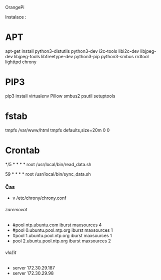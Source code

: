 OrangePi


Instalace :

# APT
apt-get install python3-distutils python3-dev i2c-tools libi2c-dev libjpeg-dev libjpeg-tools libfreetype-dev python3-pip python3-smbus rrdtool lighttpd chrony

# PIP3
pip3 install virtualenv Pillow smbus2 psutil setuptools

# fstab
tmpfs /var/www/html    tmpfs    defaults,size=20m    0    0

# Crontab
*/5 *  * * * root /usr/local/bin/read_data.sh

59 * * * * root /usr/local/bin/sync_data.sh

### Čas
- v /etc/chrony/chrony.conf

###### zaremovat
- #pool ntp.ubuntu.com        iburst maxsources 4
- #pool 0.ubuntu.pool.ntp.org iburst maxsources 1
- #pool 1.ubuntu.pool.ntp.org iburst maxsources 1
- pool 2.ubuntu.pool.ntp.org iburst maxsources 2

###### vložit
- server 172.30.29.187
- server 172.30.29.98


